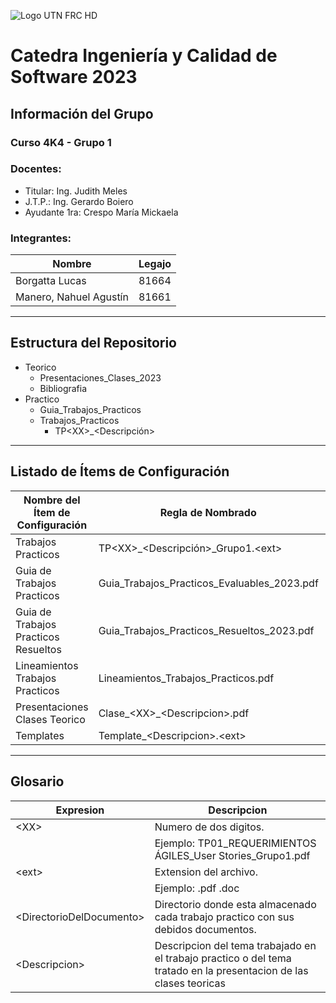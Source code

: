 ![Logo UTN FRC HD](https://user-images.githubusercontent.com/80863432/235774385-c97dee88-2781-43eb-bb9c-44ebe64ab58b.png)
# Catedra Ingeniería y Calidad de Software 2023
## Información del Grupo
### Curso 4K4 - Grupo 1

### Docentes:
* Titular: Ing. Judith Meles
* J.T.P.: Ing. Gerardo Boiero
* Ayudante 1ra: Crespo María Mickaela

### Integrantes:
| Nombre         | Legajo |
|-|-|
| Borgatta Lucas | 81664  |
| Manero, Nahuel Agustín | 81661  |

---

## Estructura del Repositorio

* Teorico
  * Presentaciones_Clases_2023
  * Bibliografia
* Practico
  * Guia_Trabajos_Practicos
  * Trabajos_Practicos
    * TP\<XX>_<Descripción>

---
## Listado de Ítems de Configuración
| Nombre del Ítem de Configuración | Regla de Nombrado | Ubicación Física (Ruta Relativa) |
|-|-|-|
| Trabajos Practicos | TP\<XX>_<Descripción>_Grupo1.\<ext> | /Practico/Trabajos_Practicos/\<DirectorioDelDocumento>/
| Guia de Trabajos Practicos | Guia_Trabajos_Practicos_Evaluables_2023.pdf | /Practico/Guia_Trabajos_Practicos/ |
| Guia de Trabajos Practicos Resueltos | Guia_Trabajos_Practicos_Resueltos_2023.pdf | /Practico/Guia_Trabajos_Practicos/ |
| Lineamientos Trabajos Practicos | Lineamientos_Trabajos_Practicos.pdf | /Practico/Guia_Trabajos_Practicos/ |
| Presentaciones Clases Teorico | Clase_\<XX>_\<Descripcion>.pdf | /Teorico/Presentaciones_Clases_2023 |
| Templates | Template_\<Descripcion>.\<ext> | /Practico/Guia_Trabajos_Practicos |

---
## Glosario
| Expresion | Descripcion |
|-|-|
| \<XX> | Numero de dos digitos. |
| | Ejemplo: TP01_REQUERIMIENTOS ÁGILES_User Stories_Grupo1.pdf |
| \<ext> | Extension del archivo.
| | Ejemplo: .pdf .doc |
| \<DirectorioDelDocumento> | Directorio donde esta almacenado cada trabajo practico con sus debidos documentos. |
| \<Descripcion> | Descripcion del tema trabajado en el trabajo practico o del tema tratado en la presentacion de las clases teoricas |





